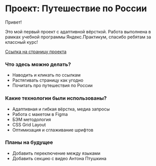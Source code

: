 # Проект: Путешествие по России

Привет!

Это мой первый проект c адаптивной вёрсткой. Работа выполнена в рамках учебной программы Яндекс.Практикум, спасибо ребятам за классный курс!

[Ссылка на страницу проекта](https://clericlvl2.github.io/travelling-landing/)

### Что здесь можно делать?
* Наводить и кликать по ссылкам
* Растягивать страницу как угодно
* Почитать про путешествия по России


### Какие технологии были использованы?
* Адаптивная и гибкая вёрстка, медиа запросы
* Работа с макетом в Figma
* БЭМ методология
* CSS Grid Layout
* Оптимизация и сглаживание шрифтов

### Планы на будущее
* Добавить переключение между языками
* Добавить секцию с видео Антона Птушкина
